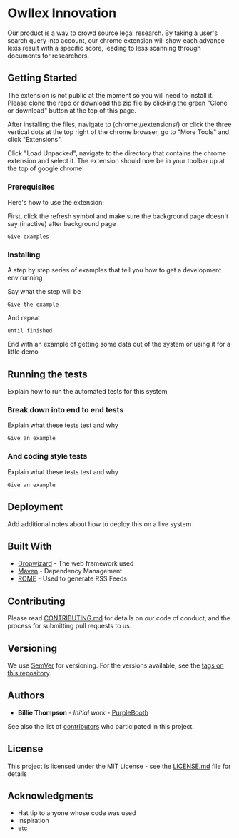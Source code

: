 # Owllex Innovation

Our product is a way to crowd source legal research. By taking a user's search query into account, our chrome extension will show each advance lexis result with a specific score, leading to less scanning through documents for researchers.

## Getting Started

The extension is not public at the moment so you will need to install it. Please clone the repo or download the zip file by clicking the green "Clone or download" button at the top of this page.

After installing the files, navigate to (chrome://extensions/) or click the three vertical dots at the top right of the chrome browser, go to "More Tools" and click "Extensions".

Click "Load Unpacked", navigate to the directory that contains the chrome extension and select it. The extension should now be in your toolbar up at the top of google chrome!

### Prerequisites

Here's how to use the extension:

First, click the refresh symbol and make sure the background page doesn't say (inactive) after background page

```
Give examples
```

### Installing

A step by step series of examples that tell you how to get a development env running

Say what the step will be

```
Give the example
```

And repeat

```
until finished
```

End with an example of getting some data out of the system or using it for a little demo

## Running the tests

Explain how to run the automated tests for this system

### Break down into end to end tests

Explain what these tests test and why

```
Give an example
```

### And coding style tests

Explain what these tests test and why

```
Give an example
```

## Deployment

Add additional notes about how to deploy this on a live system

## Built With

* [Dropwizard](http://www.dropwizard.io/1.0.2/docs/) - The web framework used
* [Maven](https://maven.apache.org/) - Dependency Management
* [ROME](https://rometools.github.io/rome/) - Used to generate RSS Feeds

## Contributing

Please read [CONTRIBUTING.md](https://gist.github.com/PurpleBooth/b24679402957c63ec426) for details on our code of conduct, and the process for submitting pull requests to us.

## Versioning

We use [SemVer](http://semver.org/) for versioning. For the versions available, see the [tags on this repository](https://github.com/your/project/tags).

## Authors

* **Billie Thompson** - *Initial work* - [PurpleBooth](https://github.com/PurpleBooth)

See also the list of [contributors](https://github.com/your/project/contributors) who participated in this project.

## License

This project is licensed under the MIT License - see the [LICENSE.md](LICENSE.md) file for details

## Acknowledgments

* Hat tip to anyone whose code was used
* Inspiration
* etc
